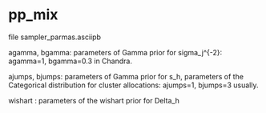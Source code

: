 # pp_mix

file sampler_parmas.asciipb

agamma, bgamma: parameters of Gamma prior for sigma_j^{-2}: agamma=1, bgamma=0.3 in Chandra.

ajumps, bjumps: parameters of Gamma prior for s_h, parameters of the Categorical distribution for cluster allocations: ajumps=1, bjumps=3 usually.

wishart : parameters of the wishart prior for Delta_h
